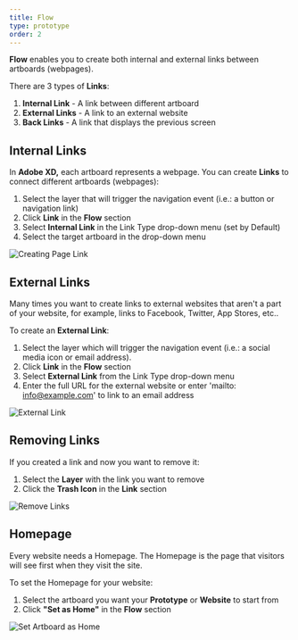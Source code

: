 ```yaml
---
title: Flow
type: prototype
order: 2
---
```


 **Flow** enables you to create both internal and external links between artboards (webpages).

There are 3 types of **Links**:

1. **Internal Link** - A link between different artboard 
2. **External Links** - A link to an external website
3. **Back Links** - A link that displays the previous screen
 
## Internal Links

In **Adobe XD,** each artboard represents a webpage. You can create **Links** to connect different artboards (webpages):

1. Select the layer that will trigger the navigation event (i.e.: a button or navigation link)
2. Click **Link**  in the **Flow** section
3. Select **Internal Link** in the Link Type drop-down menu (set by Default)
4. Select the target artboard in the drop-down menu

![Creating Page Link](http://f.cl.ly/items/1L3s422J2y252B1D0Q3x/Links.gif)
## External Links

Many times you want to create links to external websites that aren't a part of your website, for example,  links to Facebook, Twitter, App Stores, etc..

To create an **External Link**:

1. Select the layer which will trigger the navigation event  (i.e.: a social media icon or email address).
2. Click **Link**  in the **Flow** section
3. Select **External Link** from the Link Type drop-down menu
4. Enter the full URL for the external website or enter 'mailto: info@example.com' to link to an email address

![External Link](http://f.cl.ly/items/2X2a401i0E0Q3612461o/[97f25f716beb06086dc5f2e469aba5d0]_External%20Link.gif)


<!--## Anchor Links

You can create **Links** to a different section in the same artboard (webpage).

To create an **Anchor Link**:
1. Select the layer which will trigger the navigation event*
2. Click **Link**  in the **Flow** section
3. Select **External Link** from the Link Type drop-down menu
4. With your mouse, select the layer that will act as Anchor
5. Click done to apply it.

❗️Note: This does not work with **Group** folders, only **Layers** & **Symbols**

![Anchor Links](http://f.cl.ly/items/2O1v0q192u2C3e263M44/%5B1c51a085b8f3903b1adeeac91771aacb%5D_Screen%20Recording%202019-01-23%20at%2006.25%20PM.gif)
-->

## Removing Links

If you created a link and now you want to remove it:

1. Select the **Layer** with the link you want to remove
2. Click the **Trash Icon** in the **Link** section

![Remove Links](http://f.cl.ly/items/0N1a1u1V0Q2v46220d2F/Remove%20links.gif)

## Homepage

Every website needs a Homepage. The Homepage is the page that visitors will see first when they visit the site.  

To set the Homepage for your website:

 1. Select the artboard you want your **Prototype** or **Website** to start from
 2. Click **"Set as Home"** in the  **Flow** section

![Set Artboard as Home](http://f.cl.ly/items/0t3t1b1P0V1F0w33233N/Set%20Home.gif)
